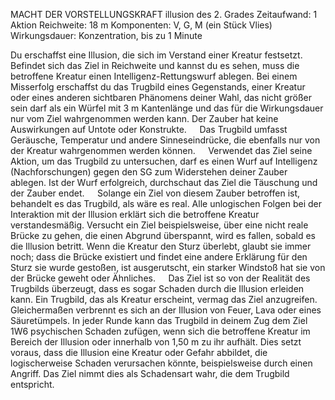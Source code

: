 MACHT DER VORSTELLUNGSKRAFT
illusion des 2. Grades
Zeitaufwand: 1 Aktion
Reichweite: 18 m
Komponenten: V, G, M (ein Stück Vlies)
Wirkungsdauer: Konzentration, bis zu 1 Minute

Du erschaffst eine Illusion, die sich im Verstand einer Kreatur festsetzt. Befindet sich das Ziel in Reichweite und kannst du es sehen, muss die betroffene Kreatur einen Intelligenz-Rettungswurf ablegen. Bei einem Misserfolg erschaffst du das Trugbild eines Gegenstands, einer Kreatur oder eines anderen sichtbaren Phänomens deiner Wahl, das nicht größer sein darf als ein Würfel mit 3 m Kantenlänge und das für die Wirkungsdauer nur vom Ziel wahrgenommen werden kann. Der Zauber hat keine Auswirkungen auf Untote oder Konstrukte.
$\quad$Das Trugbild umfasst Geräusche, Temperatur und andere Sinneseindrücke, die ebenfalls nur von der Kreatur wahrgenommen werden können.
$\quad$Verwendet das Ziel seine Aktion, um das Trugbild zu untersuchen, darf es einen Wurf auf Intelligenz (Nachforschungen) gegen den SG zum Widerstehen deiner Zauber ablegen. Ist der Wurf erfolgreich, durchschaut das Ziel die Täuschung und der Zauber endet.
$\quad$Solange ein Ziel von diesem Zauber betroffen ist, behandelt es das Trugbild, als wäre es real. Alle unlogischen Folgen bei der Interaktion mit der Illusion erklärt sich die betroffene Kreatur verstandesmäßig. Versucht ein Ziel beispielsweise, über eine nicht reale Brücke zu gehen, die einen Abgrund überspannt, wird es fallen, sobald es die Illusion betritt. Wenn die Kreatur den Sturz überlebt, glaubt sie immer noch; dass die Brücke existiert und findet eine andere Erklärung für den Sturz sie wurde gestoßen, ist ausgerutscht, ein starker Windstoß hat sie von der Brücke geweht oder Ähnliches.
$\quad$Das Ziel ist so von der Realität des Trugbilds überzeugt, dass es sogar Schaden durch die Illusion erleiden kann. Ein Trugbild, das als Kreatur erscheint, vermag das Ziel anzugreifen. Gleichermaßen verbrennt es sich an der Illusion von Feuer, Lava oder eines Säuretümpels. In jeder Runde kann das Trugbild in deinem Zug dem Ziel 1W6 psychischen Schaden zufügen, wenn sich die betroffene Kreatur im Bereich der Illusion oder innerhalb von 1,50 m zu ihr aufhält. Dies setzt voraus, dass die Illusion eine Kreatur oder Gefahr abbildet, die logischerweise Schaden verursachen könnte, beispielsweise durch einen Angriff. Das Ziel nimmt dies als Schadensart wahr, die dem Trugbild entspricht.